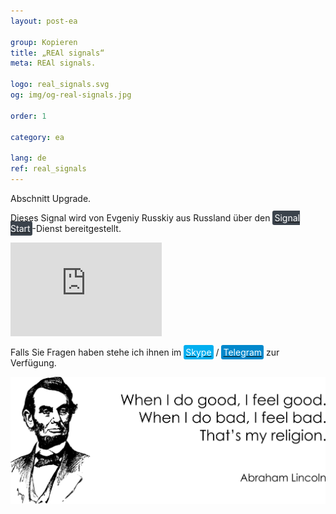 ```yaml
---
layout: post-ea

group: Kopieren
title: „REAl signals“
meta: REAl signals.

logo: real_signals.svg
og: img/og-real-signals.jpg

order: 1

category: ea

lang: de
ref: real_signals
---
```


Abschnitt Upgrade.

Dieses Signal wird von Evgeniy Russkiy aus Russland über den <a href="https://www.signalstart.com/analysis/pipspool/50865" target="_blank"><span style="background-color:#3b434c; color:white; padding:3px; border-radius: 3px">Signal Start</span></a>-Dienst bereitgestellt.  
<iframe frameborder="0" width="242" height="150" src="https://www.signalstart.com/de/widgets/1/50865?colors=578EBE,FFFFFF,004782"></iframe>

Falls Sie Fragen haben stehe ich ihnen im <a href="skype:chutkoy89?call" target="_blank"><span style="background-color:#00aff0; color:white; padding:3px; border-radius: 3px">Skype</span></a> / <a href="https://t.me/chutkoy" target="_blank"><span style="background-color:#0088cc; color:white; padding:3px; border-radius: 3px">Telegram</span></a> zur Verfügung.

<a data-fancybox="gallery" href="/img/programming/Lincoln.png"><img src="/img/programming/Lincoln.png" alt=""></a>
